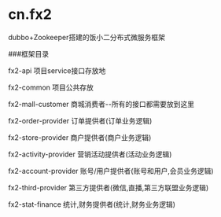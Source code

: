 # cn.fx2
dubbo+Zookeeper搭建的饭小二分布式微服务框架

###框架目录

fx2-api  项目service接口存放地

fx2-common 项目公共存放

fx2-mall-customer 商城消费者--所有的接口都需要放到这里

fx2-order-provider 订单提供者(订单业务逻辑)

fx2-store-provider 商户提供者(商户业务逻辑)

fx2-activity-provider 营销活动提供者(活动业务逻辑)

fx2-account-provider 账号/用户提供者(账号和用户,会员业务逻辑)

fx2-third-provider 第三方提供者(微信,直播,第三方联盟业务逻辑)

fx2-stat-finance  统计,财务提供者(统计,财务业务逻辑)
